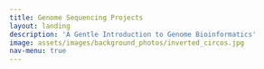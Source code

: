 ```yaml
---
title: Genome Sequencing Projects
layout: landing
description: 'A Gentle Introduction to Genome Bioinformatics'
image: assets/images/background_photos/inverted_circos.jpg
nav-menu: true
---
```

<!-- Main -->

<head>
    <style>
        .center-text {
            text-align: center;
            font-weight: bold; 
            font-size: 24px; 
        }

        .link-button {
            padding: 10px 15px; /* Add padding */
            border: 2px solid #B19CD9; /* Add a border */
            border-radius: 5px; /* Optional: Rounded corners */
            text-decoration: none; /* Remove underline */
            color: white; /* Text color */
            background-color: #B19CD9; /* Background color */
            transition: background-color 0.3s, color 0.3s; /* Smooth transition for hover effect */
        }

        .link-button:hover {
            background-color: #9678B6; /* Darker background on hover */
            
        }
    </style>
</head>

<div id="main">

<!-- One -->
<section id="one">
	<div class="inner">
		<header class="major">
			<h2> So You Want to Sequence a Genome</h2>
		</header>
		<p>Genome sequencing projects are complex, and understanding the multistep process can be overwhelming, especially when information is scattered across journal articles, books, and websites. If you're considering sequencing an organism's genome, Analytical Genomics offers a valuable resource. Our readthedocs website is dedicated to genome assembly and annotation bioinformatics. It features tutorials, links to papers, and important caveats to consider during the planning and execution of a genome sequencing project, making the learning process more accessible.</p>
		<header class="minor center-text">
                <h4><a class="link-button" href="https://genomes.readthedocs.io">Genome Assembly and Annotation Bioinformatics</a></h4>
		</header>
	</div>



</section>

</div>
